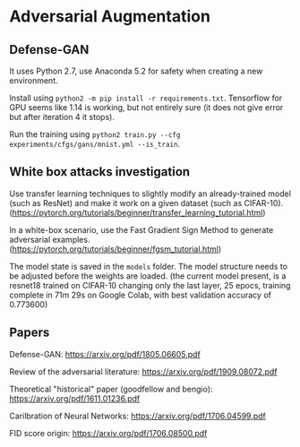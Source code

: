# Adversarial Augmentation

## Defense-GAN

It uses Python 2.7, use Anaconda 5.2 for safety when creating a new environment. 

Install using `python2 -m pip install -r requirements.txt`. Tensorflow for GPU seems like 1.14 is working, but not entirely sure (it does not give error but after iteration 4 it stops).

Run the training using `python2 train.py --cfg experiments/cfgs/gans/mnist.yml --is_train`.

## White box attacks investigation

Use transfer learning techniques to slightly modify an already-trained model (such as ResNet) and make it work on a given dataset (such as CIFAR-10). (https://pytorch.org/tutorials/beginner/transfer_learning_tutorial.html)

In a white-box scenario, use the Fast Gradient Sign Method to generate adversarial examples. (https://pytorch.org/tutorials/beginner/fgsm_tutorial.html)

The model state is saved in the `models` folder. The model structure needs to be adjusted before the weights are loaded. (the current model present, is a resnet18 trained on CIFAR-10 changing only the last layer, 25 epocs, training complete in 71m 29s on Google Colab, with best validation accuracy of 0.773600)


## Papers

Defense-GAN:  https://arxiv.org/pdf/1805.06605.pdf

Review of the adversarial literature: https://arxiv.org/pdf/1909.08072.pdf

Theoretical "historical" paper (goodfellow and bengio): https://arxiv.org/pdf/1611.01236.pdf

Carilbration of Neural Networks: https://arxiv.org/pdf/1706.04599.pdf

FID score origin: https://arxiv.org/pdf/1706.08500.pdf
